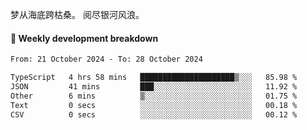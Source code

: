 梦从海底跨枯桑。
阅尽银河风浪。


#### 📝 Weekly development breakdown

<!--START_SECTION:waka-->

```txt
From: 21 October 2024 - To: 28 October 2024

TypeScript   4 hrs 58 mins   █████████████████████▒░░░   85.98 %
JSON         41 mins         ███░░░░░░░░░░░░░░░░░░░░░░   11.92 %
Other        6 mins          ▒░░░░░░░░░░░░░░░░░░░░░░░░   01.75 %
Text         0 secs          ░░░░░░░░░░░░░░░░░░░░░░░░░   00.18 %
CSV          0 secs          ░░░░░░░░░░░░░░░░░░░░░░░░░   00.12 %
```

<!--END_SECTION:waka-->




